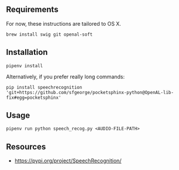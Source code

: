 ## Requirements

For now, these instructions are tailored to OS X.

    brew install swig git openal-soft

## Installation

    pipenv install

Alternatively, if you prefer really long commands:

    pip install speechrecognition 'git+https://github.com/sfgeorge/pocketsphinx-python@OpenAL-lib-fix#egg=pocketsphinx'

## Usage

    pipenv run python speech_recog.py <AUDIO-FILE-PATH>

## Resources

* https://pypi.org/project/SpeechRecognition/
